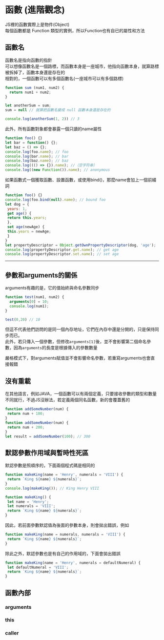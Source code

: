 # 函數 (進階觀念)
JS裡的函數實際上是物件(Object)  
每個函數都是 Function 類型的實例，所以Function也有自已的屬性和方法
## 函數名
函數名是指向函數的指針  
可以想像函數名是一個路標，而函數本身是一座城市，他指向函數本身，就算路標被拆掉了，函數本身還是存在的  
相對的，一個函數可以有多個函數名(一座城市可以有多個路標)
```js
function sum (num1, num2) {
  return num1 + num2;
}

let anotherSum = sum;
sum = null // 就算把函數名變成 null 函數本身還是存在的

console.log(anotherSum(1, 2)) // 3
```


此外，所有函數對象都會暴露一個只讀的name屬性
```js
function foo() {} 
let bar = function() {}; 
let baz = () => {}; 
console.log(foo.name); // foo 
console.log(bar.name); // bar 
console.log(baz.name); // baz 
console.log((() => {}).name); //（空字符串）
console.log((new Function()).name); // anonymous 
```
如果函數式一個獲取函數、設置函數，或使用bind()，那麼name會加上一個前綴詞
```js
function foo() {} 
console.log(foo.bind(null).name); // bound foo 
let dog = { 
 years: 1, 
 get age() { 
 return this.years; 
 }, 
 set age(newAge) { 
 this.years = newAge; 
 } 
} 
let propertyDescriptor = Object.getOwnPropertyDescriptor(dog, 'age'); 
console.log(propertyDescriptor.get.name); // get age 
console.log(propertyDescriptor.set.name); // set age 
```
- - -
## 參數和arguments的關係
arguments有趣的是，它的值始終與命名參數同步
```js
function test(num1, num2) {
  arguments[0] = 10;
  console.log(num1);
}

test(0,20) // 10
```
但這不代表他們訪問的是同一個內存地址，它們在內存中還是分開的，只是保持同步而已。  
此外，若只傳入一個參數，但修改`arguments[1]`後，並不會影響第二個命名參數，因為`arguments`的長度是根據傳入的參數數量  

嚴格模式下，對arguments賦值並不會影響命名參數，若重寫arguments也會直接報錯

## 沒有重載
在其他語言，例如JAVA，一個函數可以有兩個定義，只要接收參數的類型和數量不同就行，不過JS沒辦法，若定義兩個同名函數，新的會覆蓋舊的
```js
function addSomeNumber(num) { 
 return num + 100; 
} 
function addSomeNumber(num) { 
 return num + 200; 
} 
let result = addSomeNumber(100); // 300 
```

## 默認參數作用域與暫時性死區
默認參數是照順序的，下面兩個程式碼是相同的
```js
function makeKing(name = 'Henry', numerals = 'VIII') { 
 return `King ${name} ${numerals}`; 
} 
console.log(makeKing()); // King Henry VIII 

function makeKing() { 
 let name = 'Henry'; 
 let numerals = 'VIII'; 
 return `King ${name} ${numerals}`; 
} 
```
因此，若前面參數默認值為後面的參數本身，則會拋出錯誤，例如
```js
function makeKing(name = numerals, numerals = 'VIII') { 
 return `King ${name} ${numerals}`; 
} 
```
除此之外，默認參數也是有自己的作用域的，下面會拋出錯誤
```js
function makeKing(name = 'Henry', numerals = defaultNumeral) { 
 let defaultNumeral = 'VIII'; 
 return `King ${name} ${numerals}`; 
} 

```

## 函數內部
### arguments

### this

### caller